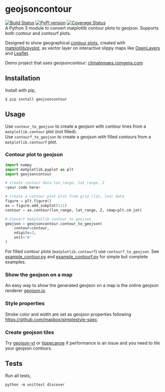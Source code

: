 # geojsoncontour
[![Build Status](https://travis-ci.org/bartromgens/geojsoncontour.svg?branch=master)](https://travis-ci.org/bartromgens/geojsoncontour) [![PyPI version](https://badge.fury.io/py/geojsoncontour.svg)](https://badge.fury.io/py/geojsoncontour) [![Coverage Status](https://coveralls.io/repos/github/bartromgens/geojsoncontour/badge.svg?branch=master)](https://coveralls.io/github/bartromgens/geojsoncontour?branch=master)  
A Python 3 module to convert matplotlib contour plots to geojson. Supports both contour and contourf plots.

Designed to show geographical [contour plots](http://matplotlib.org/examples/pylab_examples/contour_demo.html), 
created with [matplotlib/pyplot](https://github.com/matplotlib/matplotlib), as vector layer on interactive slippy maps like [OpenLayers](https://github.com/openlayers/ol3) and [Leaflet](https://github.com/Leaflet/Leaflet).

Demo project that uses geojsoncontour: [climatemaps.romgens.com](http://climatemaps.romgens.com)

## Installation
Install with pip,
```
$ pip install geojsoncontour
```

## Usage

Use `contour_to_geojson` to create a geojson with contour lines from a `matplotlib.contour` plot (not filled).  
Use `contourf_to_geojson` to create a geojson with filled contours from a `matplotlib.contourf` plot.

### Contour plot to geojson
```python
import numpy
import matplotlib.pyplot as plt
import geojsoncontour

# Create contour data lon_range, lat_range, Z
<your code here>

# Create a contour plot plot from grid (lat, lon) data
figure = plt.figure()
ax = figure.add_subplot(111)
contour = ax.contour(lon_range, lat_range, Z, cmap=plt.cm.jet)

# Convert matplotlib contour to geojson
geojson = geojsoncontour.contour_to_geojson(
    contour=contour,
    ndigits=3,
    unit='m'
)
```
For filled contour plots (`matplotlib.contourf`) use `contourf_to_geojson`.
See [example_contour.py](examples/example_contour.py) and [example_contourf.py](examples/example_contourf.py) for simple but complete examples.

### Show the geojson on a map
An easy way to show the generated geojson on a map is the online geojson renderer [geojson.io](http://geojson.io).

### Style properties
Stroke color and width are set as geojson properties following https://github.com/mapbox/simplestyle-spec.

### Create geojson tiles
Try [geojson-vt](https://github.com/mapbox/geojson-vt) or [tippecanoe](https://github.com/mapbox/tippecanoe) if performance is an issue and you need to tile your geojson contours.


## Tests

Run all tests,
```
python -m unittest discover
```